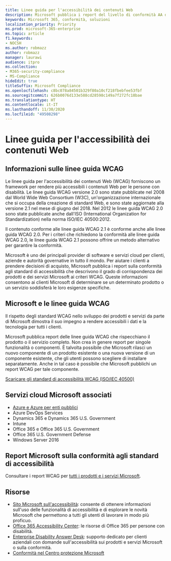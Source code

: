 ```yaml
---
title: Linee guida per l'accessibilità dei contenuti Web
description: Microsoft pubblica i report del livello di conformità AA delle linee guida WCAG che rispecchiano il prodotto o il servizio completo oppure parti del prodotto che possono essere installate separatamente.
keywords: Microsoft 365, conformità, soluzioni
localization_priority: Priority
ms.prod: microsoft-365-enterprise
ms.topic: article
f1.keywords:
- NOCSH
ms.author: robmazz
author: robmazz
manager: laurawi
audience: itpro
ms.collection:
- M365-security-compliance
- MS-Compliance
hideEdit: true
titleSuffix: Microsoft Compliance
ms.openlocfilehash: c8bc078a84501b329f80a10cf218fbebfee53fbf
ms.sourcegitcommit: 626b0076d133e588cd28598c149a7f272fc18bae
ms.translationtype: HT
ms.contentlocale: it-IT
ms.lasthandoff: 11/30/2020
ms.locfileid: "49508298"
---
```

# <a name="web-content-accessibility-guidelines"></a>Linee guida per l'accessibilità dei contenuti Web

## <a name="about-wcag"></a>Informazioni sulle linee guida WCAG

Le linee guida per l'accessibilità dei contenuti Web (WCAG) forniscono un framework per rendere più accessibili i contenuti Web per le persone con disabilità. Le linee guida WCAG versione 2.0 sono state pubblicate nel 2008 dal World Wide Web Consortium (W3C), un'organizzazione internazionale che si occupa della creazione di standard Web, e sono state aggiornate alla versione 2.1 nel mese di giugno del 2018. Nel 2012 le linee guida WCAG 2.0 sono state pubblicate anche dall'ISO (International Organization for Standardization) nella norma ISO/IEC 40500:2012.

Il contenuto conforme alle linee guida WCAG 2.1 è conforme anche alle linee guida WCAG 2.0. Per i criteri che richiedono la conformità alle linee guida WCAG 2.0, le linee guida WCAG 2.1 possono offrire un metodo alternativo per garantire la conformità.

Microsoft è uno dei principali provider di software e servizi cloud per clienti, aziende e autorità governative in tutto il mondo. Per aiutare i clienti a prendere decisioni di acquisto, Microsoft pubblica i report sulla conformità agli standard di accessibilità che descrivono il grado di corrispondenza dei prodotti e dei servizi Microsoft ai criteri WCAG. Queste informazioni consentono ai clienti Microsoft di determinare se un determinato prodotto o un servizio soddisferà le loro esigenze specifiche.
  
## <a name="microsoft-and-wcag"></a>Microsoft e le linee guida WCAG

Il rispetto degli standard WCAG nello sviluppo dei prodotti e servizi da parte di Microsoft dimostra il suo impegno a rendere accessibili i dati e la tecnologia per tutti i clienti.

Microsoft pubblica report delle linee guida WCAG che rispecchiano il prodotto o il servizio completo. Non crea in genere report per singole funzionalità o componenti. È talvolta possibile che Microsoft rilasci un nuovo componente di un prodotto esistente o una nuova versione di un componente esistente, che gli utenti possono scegliere di installare separatamente. Anche in tal caso è possibile che Microsoft pubblichi un report WCAG per tale componente.

[Scaricare gli standard di accessibilità WCAG (ISO/IEC 40500)](https://www.w3.org/WAI/standards-guidelines/wcag/)

## <a name="microsoft-in-scope-cloud-services"></a>Servizi cloud Microsoft associati

- [Azure e Azure per enti pubblici](https://go.microsoft.com/fwlink/p/?linkid=2051569)
- Azure DevOps Services
- Dynamics 365 e Dynamics 365 U.S. Government
- Intune
- Office 365 e Office 365 U.S. Government
- Office 365 U.S. Government Defense
- Windows Server 2016

## <a name="microsoft-accessibility-conformance-reports"></a>Report Microsoft sulla conformità agli standard di accessibilità

Consultare i report WCAG per [tutti i prodotti e i servizi Microsoft](https://cloudblogs.microsoft.com/industry-blog/government/2018/09/11/accessibility-conformance-reports/).

## <a name="resources"></a>Risorse

- [Sito Microsoft sull'accessibilità](https://www.microsoft.com/accessibility): consente di ottenere informazioni sull'uso delle funzionalità di accessibilità e di esplorare le novità Microsoft che permettono a tutti gli utenti di lavorare in modo più proficuo.
- [Office 365 Accessibility Center](https://go.microsoft.com/fwlink/p/?linkid=2051801): le risorse di Office 365 per persone con disabilità.
- [Enterprise Disability Answer Desk](https://go.microsoft.com/fwlink/p/?linkid=2050890): supporto dedicato per clienti aziendali con domande sull'accessibilità sui prodotti e servizi Microsoft o sulla conformità.
- [Conformità nel Centro protezione Microsoft](https://www.microsoft.com/trust-center/compliance/compliance-overview)
